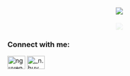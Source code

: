 <h1 align="center">
  <img src="https://media.giphy.com/media/eQzCRDb1JdIteFdXmb/giphy.gif">
</h1>

<p align="center" style="opacity: 0.1;">
<img src="https://media.giphy.com/media/hlRzt8TxCNVcEZBt9w/giphy.gif">
</p>

<h3 align="left">Connect with me:</h3>
<p align="left">
<a href="https://fb.com/nguyennhathuy.orit" target="blank"><img align="center" src="https://cdn.jsdelivr.net/npm/simple-icons@3.0.1/icons/facebook.svg" alt="nguyennhathuy.orit" height="30" width="40" /></a>
<a href="https://instagram.com/_n.huy.n_" target="blank"><img align="center" src="https://cdn.jsdelivr.net/npm/simple-icons@3.0.1/icons/instagram.svg" alt="_n.huy.n_" height="30" width="40" /></a>
</p>
